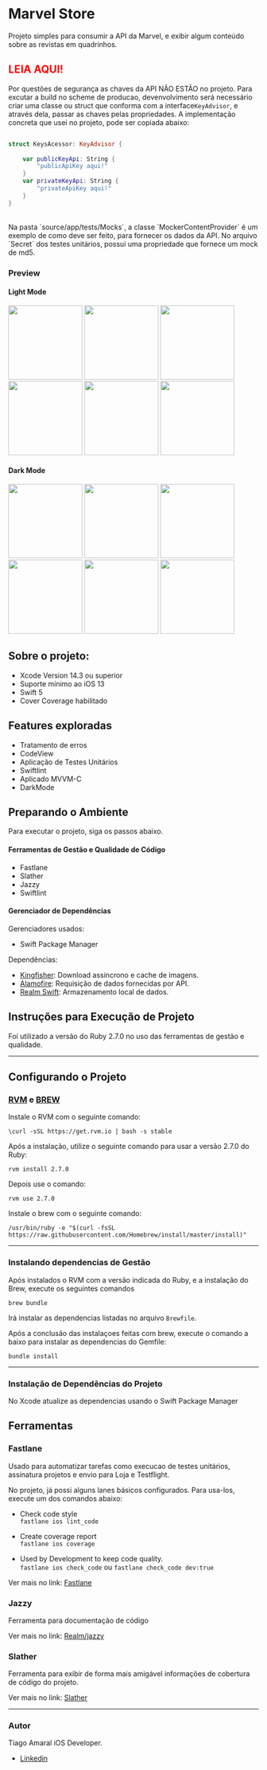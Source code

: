 # Marvel Store

Projeto simples para consumir a API da Marvel, e exibir algum conteúdo sobre as revistas em quadrinhos.

## <b> <span style="color:red"> LEIA AQUI! </span> </b>
Por questões de segurança as chaves da API NÃO ESTÃO no projeto. 
Para excutar a build no scheme de producao, devenvolvimento será necessário criar uma classe ou struct que conforma com a interface`KeyAdvisor`, e através dela, passar as chaves pelas propriedades. A implementação concreta que usei no projeto, pode ser copiada abaixo: 

``` swift 

struct KeysAcessor: KeyAdvisor {
    
    var publicKeyApi: String {
        "publicApiKey aqui!"
    }
    var privateKeyApi: String {
        "privateApiKey aqui!"
    }
}

```
<br>
Na pasta `source/app/tests/Mocks`, a classe `MockerContentProvider` é um exemplo de como deve ser feito, para fornecer os dados da API. No arquivo `Secret` dos testes unitários, possui uma propriedade que fornece um mock de md5.
<br>

### Preview

#### Light Mode
<p float="left">
<kbd><img src="./readmeresource/cover.png" width="149"/></kbd>
<kbd><img src="./readmeresource/white-cart.png" width="149"/></kbd>
<kbd><img src="./readmeresource/white-fav.png" width="149"/></kbd>
<kbd><img src="./readmeresource/white-list.png" width="149"/></kbd>
<kbd><img src="./readmeresource/white-search-filter.png" width="149"/></kbd>
<kbd><img src="./readmeresource/white-search.png" width="149"/></kbd>

#### Dark Mode
<p float="left">
<kbd><img src="./readmeresource/black-cart.png" width="149"/></kbd>
<kbd><img src="./readmeresource/black-fav.png" width="149"/></kbd>
<kbd><img src="./readmeresource/black-list.png" width="149"/></kbd>
<kbd><img src="./readmeresource/black-preview.png" width="149"/></kbd>
<kbd><img src="./readmeresource/black-scroll-cart.png" width="149"/></kbd>
<kbd><img src="./readmeresource/black-search-filter.png" width="149"/></kbd>
</p>

## Sobre o projeto: <br>
- Xcode Version 14.3 ou superior<br>
- Suporte mínimo ao iOS 13<br>
- Swift 5<br>
- Cover Coverage habilitado


## Features exploradas
- Tratamento de erros
- CodeView
- Aplicação de Testes Unitários
- Swiftlint
- Aplicado MVVM-C
- DarkMode

## Preparando o Ambiente
Para executar o projeto, siga os passos abaixo.

#### Ferramentas de Gestão e Qualidade de Código<br>
- Fastlane
- Slather
- Jazzy
- Swiftlint

#### Gerenciador de Dependências<br>

Gerenciadores usados: 
 - Swift Package Manager

Dependências:
- [Kingfisher](https://github.com/onevcat/Kingfisher): Download assincrono e cache de imagens.
- [Alamofire](https://github.com/Alamofire/Alamofire): Requisição de dados fornecidas por API.
- [Realm Swift](https://github.com/realm/realm-swift.git): Armazenamento local de dados.

## Instruções para Execução de Projeto

Foi utilizado a versão do Ruby 2.7.0 no uso das ferramentas de gestão e qualidade.

---

## Configurando o Projeto

### [RVM](https://rvm.io/) e [BREW](https://brew.sh/)

Instale o RVM com o seguinte comando: <br>

```\curl -sSL https://get.rvm.io | bash -s stable```

Após a instalação, utilize o seguinte comando para usar a versão 2.7.0 do Ruby:

```
rvm install 2.7.0
```

Depois use o comando: <br>
```
rvm use 2.7.0
```

Instale o brew com o seguinte comando: <br>

```
/usr/bin/ruby -e "$(curl -fsSL https://raw.githubusercontent.com/Homebrew/install/master/install)"
```

---
### Instalando dependencias de Gestão

Após instalados o RVM com a versão indicada do Ruby, e a instalação do Brew, execute os seguintes comandos

```brew bundle```

Irá instalar as dependencias listadas no arquivo `Brewfile`.

Após a conclusão das instalaçoes feitas com brew, execute o comando a baixo para instalar as dependencias do Gemfile:

```bundle install```

---

### Instalação de Dependências do Projeto

No Xcode atualize as dependencias usando o Swift Package Manager

## Ferramentas

### Fastlane

Usado para automatizar tarefas como execucao de testes unitários, assinatura projetos e envio para Loja e Testflight.

No projeto, já possi alguns lanes básicos configurados. Para usa-los, execute um dos comandos abaixo:

- Check code style<br>
```fastlane ios lint_code```

- Create coverage report<br>
```fastlane ios coverage```

- Used by Development to keep code quality.<br>
```fastlane ios check_code``` ou ```fastlane check_code dev:true```

Ver mais no link: [Fastlane](https://fastlane.tools)

### Jazzy

Ferramenta para documentação de código

Ver mais no link: [Realm/jazzy](https://github.com/realm/jazzy)

### Slather

Ferramenta para exibir de forma mais amigável informações de cobertura de código do projeto.

Ver mais no link: [Slather](https://github.com/SlatherOrg/slather)

--- 
### Autor

Tiago Amaral iOS Developer.
<br>
- [Linkedin](https://www.linkedin.com/in/tiagoamaralios/)
